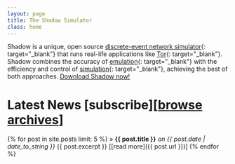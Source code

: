 ```yaml
---
layout: page
title: The Shadow Simulator
class: home
---
```


Shadow is a unique, open source 
[discrete-event network simulator][wikidiscrete]{: target="_blank"} 
that runs real-life applications like 
[Tor][torweb]{: target="_blank"}. 
Shadow combines the accuracy of 
[emulation][wikiemulation]{: target="_blank"} 
with the efficiency and control of 
[simulation][wikisimulation]{: target="_blank"}, 
achieving the best of both approaches. 
[Download Shadow now!](/download)

Latest News <span class="morenews">[subscribe][<a href="/news">browse archives</a>]</span>
===========

{% for post in site.posts limit: 5 %}
  &raquo; **{{ post.title }}** _on {{ post.date | date_to_string }}_
  {{ post.excerpt }} \[[read more]({{ post.url }})\]
{% endfor %}

[wikidiscrete]: http://wikipedia.org/wiki/Discrete_event_simulation
[torweb]: https://www.torproject.org/
[wikiemulation]: http://wikipedia.org/wiki/Emulator
[wikisimulation]: http://wikipedia.org/wiki/Computer_simulation
[shadoworg]: https://github.com/shadow
